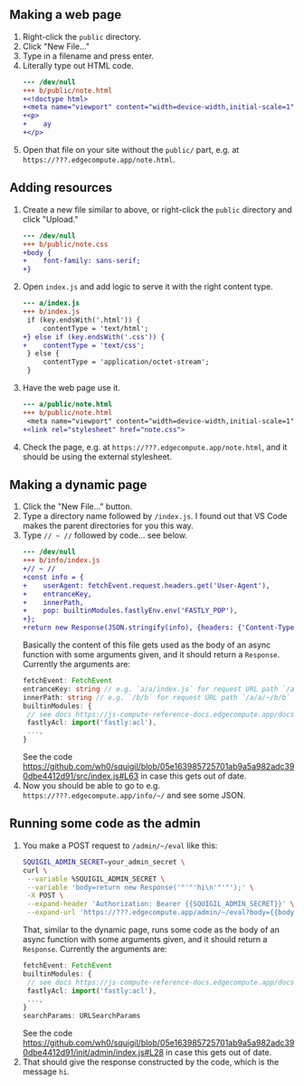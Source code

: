 ## Making a web page

1. Right-click the `public` directory.
1. Click "New File..."
1. Type in a filename and press enter.
1. Literally type out HTML code.
   ```diff
   --- /dev/null
   +++ b/public/note.html
   +<!doctype html>
   +<meta name="viewport" content="width=device-width,initial-scale=1">
   +<p>
   +	ay
   +</p>
   ```
1. Open that file on your site without the `public/` part, e.g. at `https://???.edgecompute.app/note.html`.

## Adding resources

1. Create a new file similar to above, or right-click the `public` directory and click "Upload."
   ```diff
   --- /dev/null
   +++ b/public/note.css
   +body {
   +	font-family: sans-serif;
   +}
   ```
1. Open `index.js` and add logic to serve it with the right content type.
   ```diff
   --- a/index.js
   +++ b/index.js
    if (key.endsWith('.html')) {
    	contentType = 'text/html';
   +} else if (key.endsWith('.css')) {
   +	contentType = 'text/css';
    } else {
    	contentType = 'application/octet-stream';
    }
   ```
1. Have the web page use it.
   ```diff
   --- a/public/note.html
   +++ b/public/note.html
    <meta name="viewport" content="width=device-width,initial-scale=1">
   +<link rel="stylesheet" href="note.css">
   ```
1. Check the page, e.g. at `https://???.edgecompute.app/note.html`, and it should be using the external stylesheet.

## Making a dynamic page

1. Click the "New File..." button.
1. Type a directory name followed by `/index.js`.
   I found out that VS Code makes the parent directories for you this way.
1. Type `// ~ //` followed by code... see below.
   ```diff
   --- /dev/null
   +++ b/info/index.js
   +// ~ //
   +const info = {
   +	userAgent: fetchEvent.request.headers.get('User-Agent'),
   +	entranceKey,
   +	innerPath,
   +	pop: builtinModules.fastlyEnv.env('FASTLY_POP'),
   +};
   +return new Response(JSON.stringify(info), {headers: {'Content-Type': 'application/json'}});
   ```
   Basically the content of this file gets used as the body of an async function with some arguments given, and it should return a `Response`.
   Currently the arguments are:
   ```ts
   fetchEvent: FetchEvent
   entranceKey: string // e.g. `a/a/index.js` for request URL path `/a/a/~/b/b`
   innerPath: string // e.g. `/b/b` for request URL path `/a/a/~/b/b`
   builtinModules: {
   	// see docs https://js-compute-reference-docs.edgecompute.app/docs/
   	fastlyAcl: import('fastly:acl'),
   	...,
   }
   ```
   See the code https://github.com/wh0/squigil/blob/05e163985725701ab9a5a982adc390dbe4412d91/src/index.js#L63 in case this gets out of date.
1. Now you should be able to go to e.g. `https://???.edgecompute.app/info/~/` and see some JSON.

## Running some code as the admin

1. You make a POST request to `/admin/~/eval` like this:
   ```sh
   SQUIGIL_ADMIN_SECRET=your_admin_secret \
   curl \
   	--variable %SQUIGIL_ADMIN_SECRET \
   	--variable 'body=return new Response('"'"'hi\n'"'"');' \
   	-X POST \
   	--expand-header 'Authorization: Bearer {{SQUIGIL_ADMIN_SECRET}}' \
   	--expand-url 'https://???.edgecompute.app/admin/~/eval?body={{body:url}}'
   ```
   That, similar to the dynamic page, runs some code as the body of an async function with some arguments given, and it should return a `Response`.
   Currently the arguments are:
   ```ts
   fetchEvent: FetchEvent
   builtinModules: {
   	// see docs https://js-compute-reference-docs.edgecompute.app/docs/
   	fastlyAcl: import('fastly:acl'),
   	...,
   }
   searchParams: URLSearchParams
   ```
   See the code https://github.com/wh0/squigil/blob/05e163985725701ab9a5a982adc390dbe4412d91/init/admin/index.js#L28 in case this gets out of date.
1. That should give the response constructed by the code, which is the message `hi`.
